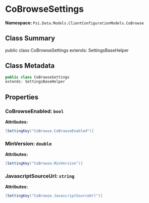 # CoBrowseSettings

**Namespace:** `Psi.Data.Models.ClientConfigurationModels.CoBrowse`

## Class Summary

public class CoBrowseSettings
extends: SettingsBaseHelper

## Class Metadata

```typescript
public class CoBrowseSettings
extends: SettingsBaseHelper
```

## Properties

### CoBrowseEnabled: `bool`



**Attributes:**
```csharp
[SettingKey("CoBrowse.CoBrowseEnabled")]
```

### MinVersion: `double`



**Attributes:**
```csharp
[SettingKey("CoBrowse.MinVersion")]
```

### JavascriptSourceUrl: `string`



**Attributes:**
```csharp
[SettingKey("CoBrowse.JavascriptSourceUrl")]
```
